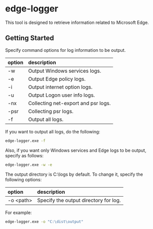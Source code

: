 # edge-logger

This tool is designed to retrieve information related to Microsoft Edge.

## Getting Started

Specify command options for log information to be output.

| option | description |
| :-- | :-- |
| -w | Output Windows services logs. |
| -e | Output Edge policy logs. |
| -i | Output internet option logs. |
| -u | Output Logon user info logs. |
| -nx | Collecting net-export and psr logs. |
| -psr | Collecting psr logs. |
| -f | Output all logs. |

If you want to output all logs, do the following:

```cmd
edge-logger.exe -f
```

Also, if you want only Windows services and Edge logs to be output, specify as follows:
```cmd
edge-logger.exe -w -e
```

The output directory is C:\logs by default.
To change it, specify the following options:

| option | description |
| :-- | :-- |
| -o &lt;path&gt; | Specify the output directory for log. |

For example:

```cmd
edge-logger.exe -o "C:\dist\output"
```